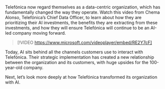 Telefónica now regard themselves as a data-centric organization, which has fundamentally changed the way they operate. Watch this video from Chema Alonso, Telefónica’s Chief Data Officer, to learn about how they are prioritizing their AI investments, the benefits they are extracting from these investments, and how they will ensure Telefónica will continue to be an AI-led company moving forward.

> [!VIDEO https://www.microsoft.com/videoplayer/embed/RE2Y7cF]

Today, AI sits behind all the channels customers use to interact with Telefónica. Their strategic implementation has created a new relationship between the organization and its customers, with huge upsides for the 100-year-old company.

Next, let’s look more deeply at how Telefónica transformed its organization with AI.